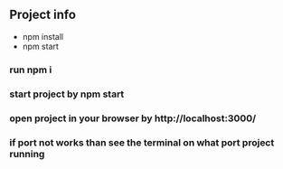## Project info
<ul>
  <li>npm install</li>
  <li>npm start</li>
</ul>

### run npm i
### start project by npm start
### open project in your browser by http://localhost:3000/
### if port not works than see the terminal on what port project running
